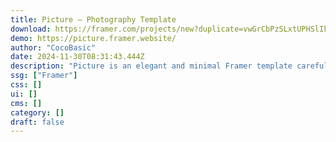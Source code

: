 ```yaml
---
title: Picture — Photography Template
download: https://framer.com/projects/new?duplicate=vwGrCbPzSLxtUPHSlIkX&via=cocobasic&duplicateType=siteTemplate
demo: https://picture.framer.website/
author: "CocoBasic"
date: 2024-11-30T08:31:43.444Z
description: "Picture is an elegant and minimal Framer template carefully built for photographers and writers who are looking to showcase their work with simplicity and style. Clean layout and intuitive navigation will elevate your portfolio."
ssg: ["Framer"]
css: []
ui: []
cms: []
category: []
draft: false
---
```

